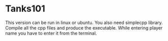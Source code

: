 # Tanks101
This version can be run in linux or ubuntu.
You also need simplecpp library.
Compile all the cpp files and produce the executable.
While entering player name you have to enter it from the terminal.
